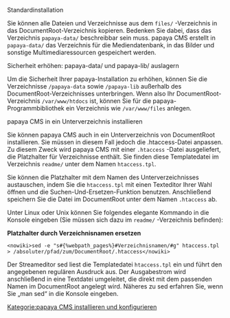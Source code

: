 
Standardinstallation

Sie können alle Dateien und Verzeichnisse aus dem `files/` -Verzeichnis in das DocumentRoot-Verzeichnis kopieren. Bedenken Sie dabei, dass das Verzeichnis `papaya-data/` beschreibbar sein muss. papaya CMS erstellt in `papaya-data/` das Verzeichnis für die Mediendatenbank, in das Bilder und sonstige Multimediaressourcen gespeichert werden.

Sicherheit erhöhen: papaya-data/ und papaya-lib/ auslagern

Um die Sicherheit Ihrer papaya-Installation zu erhöhen, können Sie die Verzeichnisse `/papaya-data` sowie `/papaya-lib` außerhalb des DocumentRoot-Verzeichnisses unterbringen. Wenn also Ihr DocumentRoot-Verzeichnis `/var/www/htdocs` ist, können Sie für die papaya-Programmbibliothek ein Verzeichnis wie `/var/www/files` anlegen.

papaya CMS in ein Unterverzeichnis installieren

Sie können papaya CMS auch in ein Unterverzeichnis von DocumentRoot installieren. Sie müssen in diesem Fall jedoch die .htaccess-Datei anpassen. Zu diesem Zweck wird papaya CMS mit einer `.htaccess` -Datei ausgeliefert, die Platzhalter für Verzeichnisse enthält. Sie finden diese Templatedatei im Verzeichnis `readme/` unter dem Namen `htaccess.tpl`.

Sie können die Platzhalter mit dem Namen des Unterverzeichnisses austauschen, indem Sie die `htaccess.tpl` mit einen Texteditor Ihrer Wahl öffnen und die Suchen-Und-Ersetzen-Funktion benutzen. Anschließend speichern Sie die Datei im DocumentRoot unter dem Namen `.htaccess` ab.

Unter Linux oder Unix können Sie folgendes elegante Kommando in die Konsole eingeben (Sie müssen sich dazu im `readme/` -Verzeichnis befinden):

**Platzhalter durch Verzeichnisnamen ersetzen**

    <nowiki>sed -e "s#{%webpath_pages%}#Verzeichnisnamen/#g" htaccess.tpl > /absoluter/pfad/zum/DocumentRoot/.htaccess</nowiki>

Der Streameditor sed liest die Templatedatei `htaccess.tpl` ein und führt den angegebenen regulären Ausdruck aus. Der Ausgabestrom wird anschließend in eine Textdatei umgeleitet, die direkt mit dem passenden Namen im DocumentRoot angelegt wird. Näheres zu sed erfahren Sie, wenn Sie „man sed“ in die Konsole eingeben.

[Kategorie:papaya CMS installieren und konfigurieren](export_de/Kategorie:Papaya_CMS_installieren_und_konfigurieren.md)
